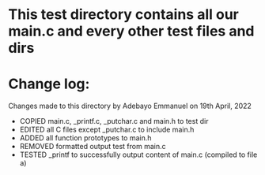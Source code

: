 # This test directory contains all our main.c and every other test files and dirs

# Change log:
Changes made to this directory by Adebayo Emmanuel on 19th April, 2022

* COPIED main.c, _printf.c, _putchar.c and main.h to test dir
* EDITED all C files except _putchar.c to include main.h
* ADDED all function prototypes to main.h
* REMOVED formatted output test from main.c 
* TESTED _printf to successfully output content of main.c (compiled to file a)

